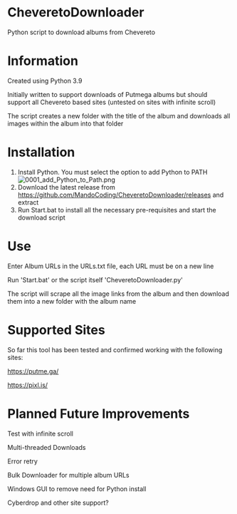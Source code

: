 # CheveretoDownloader
Python script to download albums from Chevereto


# Information
Created using Python 3.9

Initially written to support downloads of Putmega albums but should support all Chevereto based sites (untested on sites with infinite scroll)

The script creates a new folder with the title of the album and downloads all images within the album into that folder


# Installation
1. Install Python. You must select the option to add Python to PATH
![0001_add_Python_to_Path.png](https://s1.putme.ga/0001_add_Python_to_Path.png)
2. Download the latest release from https://github.com/MandoCoding/CheveretoDownloader/releases and extract
3. Run Start.bat to install all the necessary pre-requisites and start the download script


# Use
Enter Album URLs in the URLs.txt file, each URL must be on a new line

Run 'Start.bat' or the script itself 'CheveretoDownloader.py'

The script will scrape all the image links from the album and then download them into a new folder with the album name 


# Supported Sites
So far this tool has been tested and confirmed working with the following sites:

https://putme.ga/

https://pixl.is/


# Planned Future Improvements
Test with infinite scroll

Multi-threaded Downloads

Error retry

Bulk Downloader for multiple album URLs

Windows GUI to remove need for Python install

Cyberdrop and other site support?
